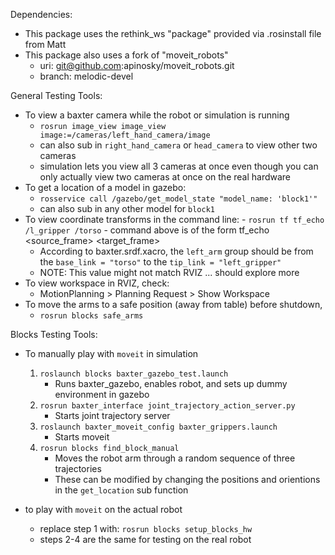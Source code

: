 Dependencies: 
- This package uses the rethink_ws "package" provided via .rosinstall file from Matt
- This package also uses a fork of "moveit_robots" 
	- uri: git@github.com:apinosky/moveit_robots.git
	- branch: melodic-devel

General Testing Tools: 
- To view a baxter camera while the robot or simulation is running 
	- `rosrun image_view image_view image:=/cameras/left_hand_camera/image` 
	- can also sub in `right_hand_camera` or `head_camera` to view other two cameras
	- simulation lets you view all 3 cameras at once even though you can only actually view two cameras at once on the real hardware
- To get a location of a model in gazebo: 
	- `rosservice call /gazebo/get_model_state "model_name: 'block1'"` 
	- can also sub in any other model for `block1`
- To view coordinate transforms in the command line: 
        - `rosrun tf tf_echo /l_gripper /torso`
        - command above is of the form tf_echo <source_frame> <target_frame>
	- According to baxter.srdf.xacro, the `left_arm` group should be from the `base_link = "torso"` to the `tip_link = "left_gripper"`
	- NOTE: This value might not match RVIZ ... should explore more
- To view workspace in RVIZ, check: 
	- MotionPlanning > Planning Request > Show Workspace
- To move the arms to a safe position (away from table) before shutdown, 
	- `rosrun blocks safe_arms`

Blocks Testing Tools:
- To manually play with `moveit` in simulation
	1. `roslaunch blocks baxter_gazebo_test.launch` 
		- Runs baxter_gazebo, enables robot, and sets up dummy environment in gazebo
	2. `rosrun baxter_interface joint_trajectory_action_server.py` 
		- Starts joint trajectory server
	3. `roslaunch baxter_moveit_config baxter_grippers.launch`
		- Starts moveit
	4. `rosrun blocks find_block_manual` 
		- Moves the robot arm through a random sequence of three trajectories 
		- These can be modified by changing the positions and orientions in the `get_location` sub function

- to play with `moveit` on the actual robot
	- replace step 1 with: `rosrun blocks setup_blocks_hw`
	- steps 2-4 are the same for testing on the real robot
